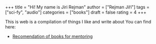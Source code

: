 +++
title = "Hi! My name is Jiri Rejman"
author = ["Rejman Jiří"]
tags = ["sci-fy", "audio"]
categories = ["books"]
draft = false
rating = 4
+++

This is web is a compilation of things I like and write about You can find here:
- [Recomendation of books for mentoring](https://rejmank.com/articles/reading)
